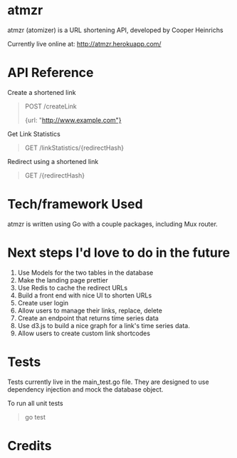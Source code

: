 # atmzr
atmzr (atomizer) is a URL shortening API, developed by Cooper Heinrichs

Currently live online at: http://atmzr.herokuapp.com/

 
# API Reference

Create a shortened link

>POST /createLink
> 
>{url: "http://www.example.com"}

Get Link Statistics

>GET /linkStatistics/{redirectHash}

Redirect using a shortened link

>GET /{redirectHash}


# Tech/framework Used

atmzr is written using Go with a couple packages, including Mux router.

# Next steps I'd love to do in the future

1. Use Models for the two tables in the database
1. Make the landing page prettier
1. Use Redis to cache the redirect URLs
1. Build a front end with nice UI to shorten URLs
1. Create user login
1. Allow users to manage their links, replace, delete
1. Create an endpoint that returns time series data 
1. Use d3.js to build a nice graph for a link's time series data.
1. Allow users to create custom link shortcodes

# Tests

Tests currently live in the main_test.go file. They are designed to use dependency injection and mock the database object.

To run all unit tests

>go test
# Credits